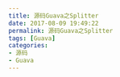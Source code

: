 ```yaml
---
title: 源码Guava之Splitter
date: 2017-08-09 19:49:22
permalink: 源码Guava之Splitter
tags: [Guava]
categories:
- 源码
- Guava
---
```

